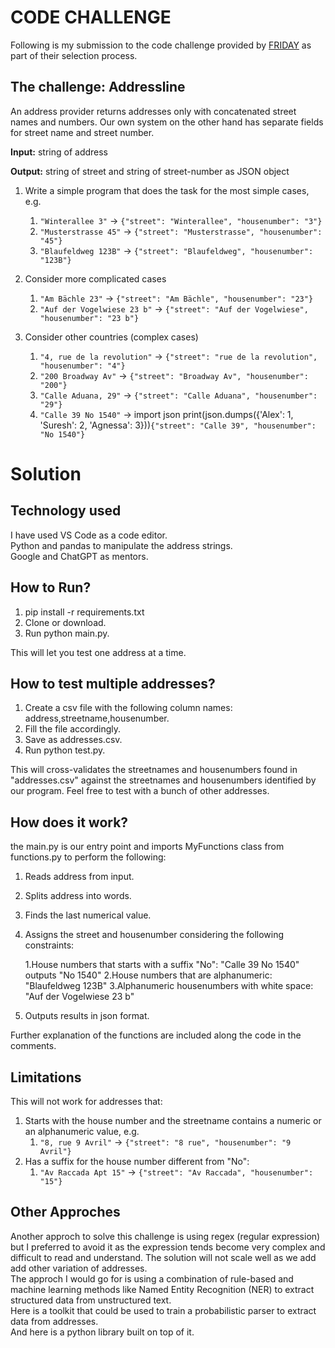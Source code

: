 # CODE CHALLENGE
Following is my submission to the code challenge provided by [FRIDAY](https://www.friday.de/) as part of their selection process.
## The challenge: Addressline
An address provider returns addresses only with concatenated street names and numbers. Our own system on the other hand has separate fields for street name and street number.

**Input:** string of address

**Output:** string of street and string of street-number as JSON object

1. Write a simple program that does the task for the most simple cases, e.g.
   1. `"Winterallee 3"` -> `{"street": "Winterallee", "housenumber": "3"}`
   2. `"Musterstrasse 45"` -> `{"street": "Musterstrasse", "housenumber": "45"}`
   3. `"Blaufeldweg 123B"` -> `{"street": "Blaufeldweg", "housenumber": "123B"}`

2. Consider more complicated cases
   1. `"Am Bächle 23"` -> `{"street": "Am Bächle", "housenumber": "23"}`
   2. `"Auf der Vogelwiese 23 b"` -> `{"street": "Auf der Vogelwiese", "housenumber": "23 b"}`

3. Consider other countries (complex cases)
   1. `"4, rue de la revolution"` -> `{"street": "rue de la revolution", "housenumber": "4"}`
   2. `"200 Broadway Av"` -> `{"street": "Broadway Av", "housenumber": "200"}`
   3. `"Calle Aduana, 29"` -> `{"street": "Calle Aduana", "housenumber": "29"}`
   4. `"Calle 39 No 1540"` -> import json
print(json.dumps({'Alex': 1, 'Suresh': 2, 'Agnessa': 3}))`{"street": "Calle 39", "housenumber": "No 1540"}`
# Solution
## Technology used
I have used VS Code as a code editor.<br>
Python and pandas to manipulate the address strings.<br>
Google and ChatGPT as mentors.
## How to Run?
1. pip install -r requirements.txt
2. Clone or download.
3. Run python main.py.

This will let you test one address at a time.
## How to test multiple addresses?
1. Create a csv file with the following column names: address,streetname,housenumber.
2. Fill the file accordingly.
3. Save as addresses.csv.
4. Run python test.py.

This will cross-validates the streetnames and housenumbers found in "addresses.csv" against the streetnames and housenumbers identified by our program.
Feel free to test with a bunch of other addresses.
## How does it work?
the main.py is our entry point and imports MyFunctions class from functions.py to perform the following:
1. Reads address from input.
3. Splits address into words.
4. Finds the last numerical value.
5. Assigns the street and housenumber considering the following constraints:

   1.House numbers that starts with a suffix "No":
   "Calle 39 No 1540" outputs "No 1540"
   2.House numbers that are alphanumeric:
   "Blaufeldweg 123B"
   3.Alphanumeric housenumbers with white space:
   "Auf der Vogelwiese 23 b"
   
6. Outputs results in json format.

Further explanation of the functions are included along the code in the comments.
## Limitations
This will not work for addresses that:
1. Starts with the house number and the streetname contains a numeric or an alphanumeric value, e.g.
   1. `"8, rue 9 Avril"` -> `{"street": "8 rue", "housenumber": "9 Avril"}`
2. Has a suffix for the house number different from "No":
   1. `"Av Raccada Apt 15"` -> `{"street": "Av Raccada", "housenumber": "15"}`
## Other Approches
Another approch to solve this challenge is using regex (regular expression) but I preferred to avoid it as the expression tends become very complex and difficult to read and understand. The solution will not scale well as we add add other variation of addresses.<br>
The approch I would go for is using a combination of rule-based and machine learning methods like Named Entity Recognition (NER) to extract structured data from unstructured text.<br>
Here is a toolkit that could be used to train a probabilistic parser to extract data from addresses.<br>
And here is a python library built on top of it.






